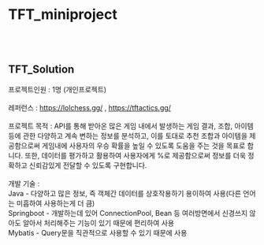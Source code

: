 # TFT_miniproject

<br><br>

## TFT_Solution <br>
프로젝트인원 : 1명 (개인프로젝트)<br><br>
레퍼런스 : https://lolchess.gg/  , https://tftactics.gg/ <br><br>
프로젝트 목적 : API를 통해 받아온  많은 게임 내에서 발생하는 게임 결과, 조합, 아이템 등에 관한 다양하고 계속 변하는 정보를 분석하고, 이를 토대로 추천 조합과 아이템을 제공함으로써 게임내에 사용자의 우승 확률을 높일 수 있도록 도움을 주는 것을 목표로 합니다. 또한, 데이터를 평가하고 활용하여 사용자에게 %로 제공함으로써 정보를 더욱 정확하고 신뢰감있게 전달할 수 있도록 구현합니다. <br><br>
개발 기술 : <br>
Java - 다양하고 많은 정보, 즉 객체간 데이터를 상호작용하기 용이하여 사용(다른 언어는 미흡하여 사용하는게 더 큼)<br>
Springboot - 개발하는데 있어 ConnectionPool, Bean 등 여러방면에서 신경쓰지 않아도 알아서 처리해주는 기능이 있기 때문에 편리하여 사용<br>
Mybatis - Query문을 직관적으로 사용할 수 있기 때문에 사용<br>
